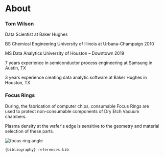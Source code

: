About
============================

### Tom Wilson

Data Scientist at Baker Hughes

BS Chemical Engineering University of Illinois at Urbana-Champaign 2010

MS Data Analytics University of Houston – Downtown 2019

7 years experience in semiconductor process engineering at Samsung in Austin, TX

3 years experience creating data analytic software at Baker Hughes in Houston, TX

### Focus Rings

During, the fabrication of computer chips, consumable Focus Rings are used to protect non-consumable components of Dry Etch Vacuum chambers.

Plasma density at the wafer's edge is sensitive to the geometry and material selection of these parts.

![ focus ring angle ](images/focus-ring-90-75-55-45.png)


```
{bibliography} references.bib
```
